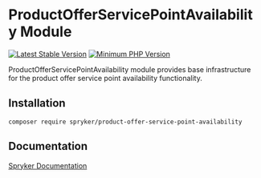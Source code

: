 # ProductOfferServicePointAvailability Module
[![Latest Stable Version](https://poser.pugx.org/spryker/product-offer-service-point-availability/v/stable.svg)](https://packagist.org/packages/spryker/product-offer-service-point-availability)
[![Minimum PHP Version](https://img.shields.io/badge/php-%3E%3D%208.1-8892BF.svg)](https://php.net/)

ProductOfferServicePointAvailability module provides base infrastructure for the product offer service point availability functionality.

## Installation

```
composer require spryker/product-offer-service-point-availability
```

## Documentation

[Spryker Documentation](https://docs.spryker.com)
